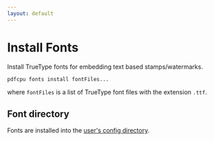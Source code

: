```yaml
---
layout: default
---
```


# Install Fonts

Install TrueType fonts for embedding text based stamps/watermarks.

```sh
pdfcpu fonts install fontFiles...
```

where `fontFiles` is a list of TrueType font files with the extension `.ttf`.

## Font directory

Fonts are installed into the [user's config directory](https://golang.org/pkg/os/#UserConfigDir).
